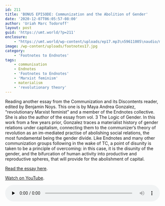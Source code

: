 ```yaml
---
id: 211
title: 'BONUS EPISODE: Communization and the Abolition of Gender'
date: '2020-12-07T06:05:57-08:00'
author: 'Uriah Marc Todoroff'
layout: post
guid: 'https://umt.world/?p=211'
enclosure:
    - "https://umt.world/wp-content/uploads/ep17.mp3\n59611005\naudio/mpeg\n"
image: /wp-content/uploads/footnotes17.jpg
category:
    - 'Footnotes to Endnotes'
tags:
    - communisation
    - Endnotes
    - 'Footnotes to Endnotes'
    - 'Marxist feminism'
    - materialism
    - 'revolutionary theory'
---
```


Reading another essay from the Communization and its Discontents reader, edited by Benjamin Noys. This one is by Maya Andrea Gonzalez, “revolutionary Marxist feminist” and a member of the Endnotes collective. She is also the author of the essay from vol. 3 The Logic of Gender. In this work from a few years prior, Gonzalez traces a materialist history of gender relations under capitalism, connecting them to the communizer’s theory of revolution as an im-mediated practise of abolishing social relations, the most fundamental being the gender divide. Like Endnotes and many other communization groups following in the wake of TC, a point of disunity is taken to be a principle of overcoming: in this case, it is the disunity of the gender, and the bifurcation of human activity into productive and reproductive spheres, that will provide for the abolishment of capital.

[Read the essay here](https://www.reddit.com/r/theinvertedform/comments/k2yzad/communization_and_the_abolition_of_gender_maya/).

[Watch on YouTube](https://youtu.be/8BgT7k8MBR4).

<audio class="wp-audio-shortcode" controls="controls" id="audio-211-17" preload="none" style="width: 100%;"><source src="https://umt.world/wp-content/uploads/ep17.mp3?_=17" type="audio/mpeg"></source><https://umt.world/wp-content/uploads/ep17.mp3></audio>